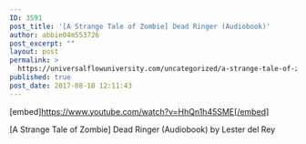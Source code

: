 ```yaml
---
ID: 3591
post_title: '[A Strange Tale of Zombie] Dead Ringer (Audiobook)'
author: abbie04m553726
post_excerpt: ""
layout: post
permalink: >
  https://universalflowuniversity.com/uncategorized/a-strange-tale-of-zombie-dead-ringer-audiobook/
published: true
post_date: 2017-08-10 12:11:43
---
```

[embed]https://www.youtube.com/watch?v=HhQn1h45SME[/embed]<br>
<p>[A Strange Tale of Zombie] Dead Ringer (Audiobook) by Lester del Rey</p>